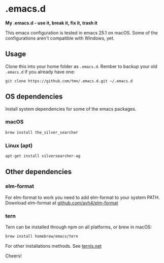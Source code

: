 # .emacs.d

**My .emacs.d - use it, break it, fix it, trash it**

This emacs configuration is tested in emacs 25.1 on macOS. Some of the configurations aren't compatible with Windows, yet.

## Usage

Clone this into your home folder as `.emacs.d`. Rember to backup your old `.emacs.d` if you already have one:

```
git clone https://github.com/tmn/.emacs.d.git ~/.emacs.d
```

## OS dependencies

Install system dependencies for some of the emacs packages.

### macOS

```bash
brew install the_silver_searcher
```

### Linux (apt)

```bash
apt-get install silversearcher-ag
```

## Other dependencies

### elm-format

For elm-format to work you need to add elm-format to your system PATH. Download elm-format at [github.com/avh4/elm-format](https://github.com/avh4/elm-format)

### tern

Tern can be installed through npm on all platforms, or brew in macOS:

```bash
brew install homebrew/emacs/tern
```

For other installations methods. See [ternjs.net](http://ternjs.net)

Cheers!
